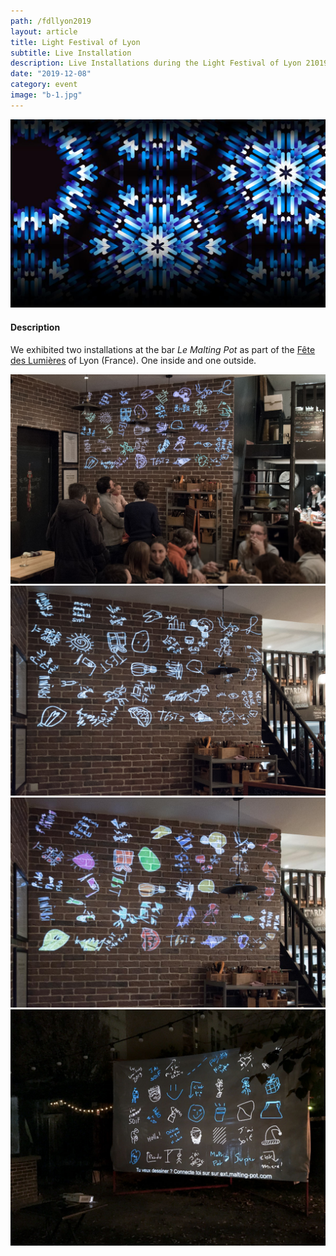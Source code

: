 ```yaml
---
path: /fdllyon2019
layout: article
title: Light Festival of Lyon
subtitle: Live Installation
description: Live Installations during the Light Festival of Lyon 21019
date: "2019-12-08"
category: event
image: "b-1.jpg"
---
```




![Cover](cover.jpg)

#### Description

We exhibited two installations at the bar _Le Malting Pot_ as part of the [Fête des Lumières](//www.fetedeslumieres.lyon.fr) of Lyon (France). One inside and one outside.


<photo-grid>
<img src="b-1.jpg"/>
<img src="b-2.jpg"/>
<img src="b-3.jpg"/>
<img src="b-6.jpg"/>
</photo-grid>
